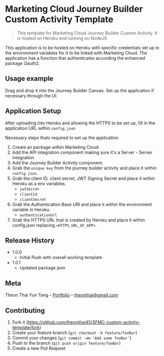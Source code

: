 # Marketing Cloud Journey Builder Custom Activity Template
> This template for Marketing Cloud Journey Builder Custom Activity. It is hosted on Heroku and running on NodeJS


This application is to be hosted on Heroku with specific credentials set up in the environment variables for it to be linked with Marketing Cloud.
The application has a function that authenticates according the enhanced package Oauth2.


## Usage example

Drag and drop it into the Journey Builder Canvas. Set up the application if necessary through the UI.

## Application Setup

After uploading into Heroku and allowing the HTTPS to be set up, fill in the application URL within `config.json`

Necessary steps thats required to set up the application.

1. Create an package within Marketing Cloud.
2. Add the API integration component making sure it's a Server - Server integration.
3. Add the Journey Builder Activity component.
4. Grab the `unique key` from the journey builder activity and place it within `config.json`.
5. Grab the client ID, client secret, JWT Signing Secret and place it within Heroku as a env variables.
    - `jwtSecret`
    - `clientId`
    - `clientSecret`
6. Grab the Authentication Base URI and place it within the environment variable in Heroku.
    - `authenticationUrl`
7. Grab the HTTPS URL that is created by Heroku and place it within config.json replacing `<HTTPS_URL_OF_APP>`.

## Release History

* 1.0.0
    * Initial Push with overall working template
* 1.0.1
    * Updated package json

## Meta

Theon Thai Yun Tang – [Portfolio](https://www.theonthai.com/) – theonthai@gmail.com

## Contributing

1. Fork it (<https://github.com/theonthai45/SFMC-custom-activity-template/fork>)
2. Create your feature branch (`git checkout -b feature/fooBar`)
3. Commit your changes (`git commit -am 'Add some fooBar'`)
4. Push to the branch (`git push origin feature/fooBar`)
5. Create a new Pull Request
